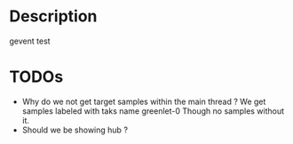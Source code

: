 # Description

gevent test

# TODOs

- Why do we not get target samples within the main thread ?
We get samples labeled with taks name greenlet-0
Though no samples without it.
- Should we be showing hub ?
